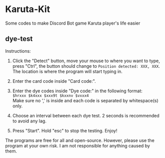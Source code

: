 # Karuta-Kit
Some codes to make Discord Bot game Karuta player's life easier

## dye-test
Instructions:
1. Click the "Detect" button, move your mouse to where you want to type, press "Ctrl", the button should change to `Position detected: XXX, XXX`. The location is where the program will start typing in.

2. Enter the card code inside "Card code:".

3. Enter the dye codes inside "Dye code:" in the following format:\
`$hrxxx $k4xxx $xxx9t $kxxnv $vxxx4`\
Make sure no ',' is inside and each code is separated by whitespace(s) only.

4. Choose an interval between each dye test. 2 seconds is recommended to avoid any lag.

5. Press "Start". Hold "esc" to stop the testing. Enjoy!


The programs are free for all and open-source. However, please use the program at your own risk. I am not responsible for anything caused by them.